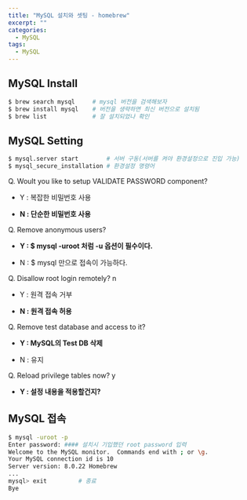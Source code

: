 ```yaml
---
title: "MySQL 설치와 셋팅 - homebrew"
excerpt: ""
categories:
  - MySQL
tags:
  - MySQL
---
```


## MySQL Install

```bash
$ brew search mysql     # mysql 버전을 검색해보자
$ brew install mysql    # 버전을 생략하면 최신 버전으로 설치됨
$ brew list             # 잘 설치되었나 확인
```

## MySQL Setting

```bash
$ mysql.server start		# 서버 구동(서버를 켜야 환경설정으로 진입 가능)
$ mysql_secure_installation	# 환경설정 명령어
```

Q. Woult you like to setup VALIDATE PASSWORD component?

* Y : 복잡한 비밀번호 사용

* **N : 단순한 비밀번호 사용**

Q. Remove anonymous users?

* **Y : $ mysql -uroot 처럼 -u 옵션이 필수이다.**

* N : $ mysql 만으로 접속이 가능하다.
<!--  -->
Q. Disallow root login remotely? n

* Y : 원격 접속 거부

* **N : 원격 접속 허용**

Q. Remove test database and access to it?

* **Y : MySQL의 Test DB 삭제**

* N : 유지

Q. Reload privilege tables now? y

* **Y : 설정 내용을 적용할건지?**

## MySQL 접속

```bash
$ mysql -uroot -p
Enter password: #### 설치시 기입했던 root password 입력
Welcome to the MySQL monitor.  Commands end with ; or \g.
Your MySQL connection id is 10
Server version: 8.0.22 Homebrew
...
mysql> exit 		# 종료
Bye
```
